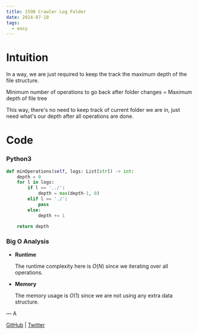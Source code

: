 ```yaml
---
title: 1598 Crawler Log Folder
date: 2024-07-10
tags:
  - easy
---
```


# Intuition

In a way, we are just required to keep the track the maximum depth of the file structure.

Minimum number of operations to go back after folder changes = Maximum depth of file tree

This way, there's no need to keep track of current folder we are in, just need what's our depth after all operations are done.

# Code

### Python3

```python
def minOperations(self, logs: List[str]) -> int:
    depth = 0
    for l in logs:
        if l == '../':
            depth = max(depth-1, 0)
        elif l == './':
            pass
        else:
            depth += 1

    return depth
```

### Big O Analysis

- **Runtime**

  The runtime complexity here is $O(N)$ since we iterating over all operations.

- **Memory**

  The memory usage is $O(1)$ since we are not using any extra data structure.

— A

[GitHub](https://github.com/athkdev) | [Twitter](https://twitter.com/athkdev)
